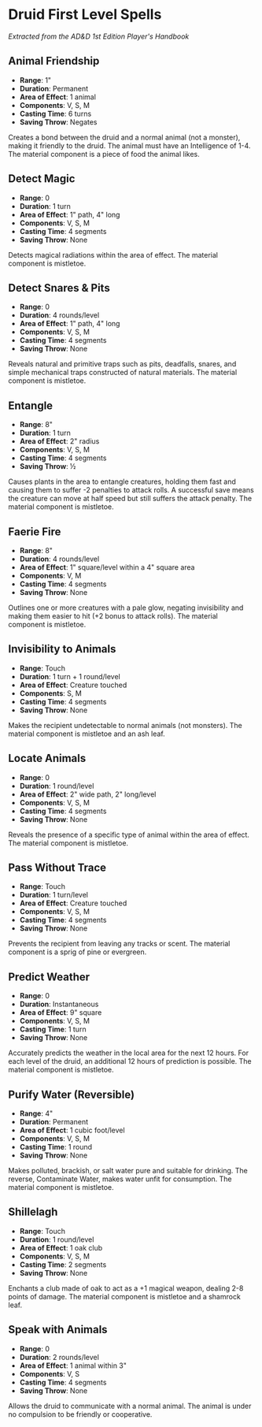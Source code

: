 # Druid First Level Spells

*Extracted from the AD&D 1st Edition Player's Handbook*

## Animal Friendship
- **Range**: 1"
- **Duration**: Permanent
- **Area of Effect**: 1 animal
- **Components**: V, S, M
- **Casting Time**: 6 turns
- **Saving Throw**: Negates

Creates a bond between the druid and a normal animal (not a monster), making it friendly to the druid. The animal must have an Intelligence of 1-4. The material component is a piece of food the animal likes.

## Detect Magic
- **Range**: 0
- **Duration**: 1 turn
- **Area of Effect**: 1" path, 4" long
- **Components**: V, S, M
- **Casting Time**: 4 segments
- **Saving Throw**: None

Detects magical radiations within the area of effect. The material component is mistletoe.

## Detect Snares & Pits
- **Range**: 0
- **Duration**: 4 rounds/level
- **Area of Effect**: 1" path, 4" long
- **Components**: V, S, M
- **Casting Time**: 4 segments
- **Saving Throw**: None

Reveals natural and primitive traps such as pits, deadfalls, snares, and simple mechanical traps constructed of natural materials. The material component is mistletoe.

## Entangle
- **Range**: 8"
- **Duration**: 1 turn
- **Area of Effect**: 2" radius
- **Components**: V, S, M
- **Casting Time**: 4 segments
- **Saving Throw**: ½

Causes plants in the area to entangle creatures, holding them fast and causing them to suffer -2 penalties to attack rolls. A successful save means the creature can move at half speed but still suffers the attack penalty. The material component is mistletoe.

## Faerie Fire
- **Range**: 8"
- **Duration**: 4 rounds/level
- **Area of Effect**: 1" square/level within a 4" square area
- **Components**: V, M
- **Casting Time**: 4 segments
- **Saving Throw**: None

Outlines one or more creatures with a pale glow, negating invisibility and making them easier to hit (+2 bonus to attack rolls). The material component is mistletoe.

## Invisibility to Animals
- **Range**: Touch
- **Duration**: 1 turn + 1 round/level
- **Area of Effect**: Creature touched
- **Components**: S, M
- **Casting Time**: 4 segments
- **Saving Throw**: None

Makes the recipient undetectable to normal animals (not monsters). The material component is mistletoe and an ash leaf.

## Locate Animals
- **Range**: 0
- **Duration**: 1 round/level
- **Area of Effect**: 2" wide path, 2" long/level
- **Components**: V, S, M
- **Casting Time**: 4 segments
- **Saving Throw**: None

Reveals the presence of a specific type of animal within the area of effect. The material component is mistletoe.

## Pass Without Trace
- **Range**: Touch
- **Duration**: 1 turn/level
- **Area of Effect**: Creature touched
- **Components**: V, S, M
- **Casting Time**: 4 segments
- **Saving Throw**: None

Prevents the recipient from leaving any tracks or scent. The material component is a sprig of pine or evergreen.

## Predict Weather
- **Range**: 0
- **Duration**: Instantaneous
- **Area of Effect**: 9" square
- **Components**: V, S, M
- **Casting Time**: 1 turn
- **Saving Throw**: None

Accurately predicts the weather in the local area for the next 12 hours. For each level of the druid, an additional 12 hours of prediction is possible. The material component is mistletoe.

## Purify Water (Reversible)
- **Range**: 4"
- **Duration**: Permanent
- **Area of Effect**: 1 cubic foot/level
- **Components**: V, S, M
- **Casting Time**: 1 round
- **Saving Throw**: None

Makes polluted, brackish, or salt water pure and suitable for drinking. The reverse, Contaminate Water, makes water unfit for consumption. The material component is mistletoe.

## Shillelagh
- **Range**: Touch
- **Duration**: 1 round/level
- **Area of Effect**: 1 oak club
- **Components**: V, S, M
- **Casting Time**: 2 segments
- **Saving Throw**: None

Enchants a club made of oak to act as a +1 magical weapon, dealing 2-8 points of damage. The material component is mistletoe and a shamrock leaf.

## Speak with Animals
- **Range**: 0
- **Duration**: 2 rounds/level
- **Area of Effect**: 1 animal within 3"
- **Components**: V, S
- **Casting Time**: 4 segments
- **Saving Throw**: None

Allows the druid to communicate with a normal animal. The animal is under no compulsion to be friendly or cooperative.
